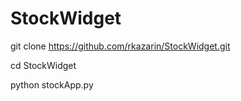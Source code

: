 StockWidget
===========

git clone https://github.com/rkazarin/StockWidget.git

cd StockWidget

python stockApp.py
